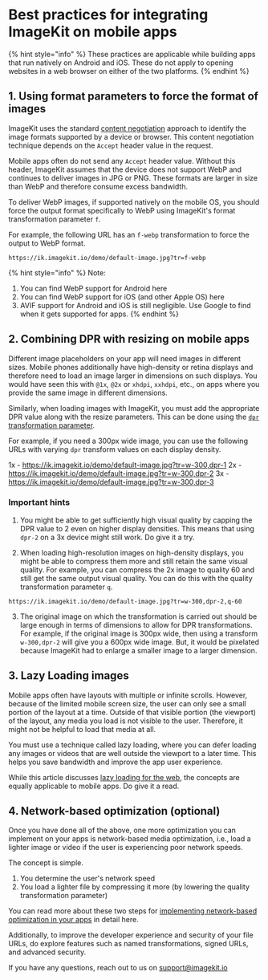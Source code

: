 # Best practices for integrating ImageKit on mobile apps

{% hint style="info" %}
These practices are applicable while building apps that run natively on Android and iOS. These do not apply to opening websites in a web browser on either of the two platforms. 
{% endhint %}

## 1. Using format parameters to force the format of images
ImageKit uses the standard [content negotiation](https://developer.mozilla.org/en-US/docs/Web/HTTP/Content_negotiation) approach to identify the image formats supported by a device or browser. This content negotiation technique depends on the `Accept` header value in the request. 

Mobile apps often do not send any `Accept` header value. Without this header, ImageKit assumes that the device does not support WebP and continues to deliver images in JPG or PNG. These formats are larger in size than WebP and therefore consume excess bandwidth.

To deliver WebP images, if supported natively on the mobile OS, you should force the output format specifically to WebP using ImageKit's format transformation parameter `f`. 

For example, the following URL has an `f-webp` transformation to force the output to WebP format.

```
https://ik.imagekit.io/demo/default-image.jpg?tr=f-webp
```

{% hint style="info" %}
Note:
1. You can find WebP support for Android here
2. You can find WebP support for iOS (and other Apple OS) here 
3. AVIF support for Android and iOS is still negligible. Use Google to find when it gets supported for apps.
{% endhint %}

## 2. Combining DPR with resizing on mobile apps
Different image placeholders on your app will need images in different sizes. Mobile phones additionally have high-density or retina displays and therefore need to load an image larger in dimensions on such displays. You would have seen this with `@1x`, `@2x` or `xhdpi`, `xxhdpi`, etc., on apps where you provide the same image in different dimensions.

Similarly, when loading images with ImageKit, you must add the appropriate DPR value along with the resize parameters. This can be done using the [`dpr` transformation parameter](../features/image-transformations/resize-crop-and-other-transformations.md#dpr---dpr).

For example, if you need a 300px wide image, you can use the following URLs with varying `dpr` transform values on each display density.

1x - https://ik.imagekit.io/demo/default-image.jpg?tr=w-300,dpr-1
2x - https://ik.imagekit.io/demo/default-image.jpg?tr=w-300,dpr-2 
3x - https://ik.imagekit.io/demo/default-image.jpg?tr=w-300,dpr-3

### Important hints
1. You might be able to get sufficiently high visual quality by capping the DPR value to 2 even on higher display densities. This means that using `dpr-2` on a 3x device might still work. Do give it a try.

2. When loading high-resolution images on high-density displays, you might be able to compress them more and still retain the same visual quality. For example, you can compress the 2x image to quality 60 and still get the same output visual quality. You can do this with the quality transformation parameter `q`.

```
https://ik.imagekit.io/demo/default-image.jpg?tr=w-300,dpr-2,q-60
```

   3. The original image on which the transformation is carried out should be large enough in terms of dimensions to allow for DPR transformations. For example, if the original image is 300px wide, then using a transform `w-300,dpr-2` will give you a 600px wide image. But, it would be pixelated because ImageKit had to enlarge a smaller image to a larger dimension.


## 3. Lazy Loading images
Mobile apps often have layouts with multiple or infinite scrolls. However, because of the limited mobile screen size, the user can only see a small portion of the layout at a time. Outside of that visible portion (the viewport) of the layout, any media you load is not visible to the user. Therefore, it might not be helpful to load that media at all.

You must use a technique called lazy loading, where you can defer loading any images or videos that are well outside the viewport to a later time. This helps you save bandwidth and improve the app user experience.

While this article discusses [lazy loading for the web](https://imagekit.io/blog/lazy-loading-images-complete-guide/), the concepts are equally applicable to mobile apps. Do give it a read. 

## 4. Network-based optimization (optional)
Once you have done all of the above, one more optimization you can implement on your apps is network-based media optimization, i.e., load a lighter image or video if the user is experiencing poor network speeds. 

The concept is simple.
1. You determine the user's network speed
2. You load a lighter file by compressing it more (by lowering the quality transformation parameter)

You can read more about these two steps for [implementing network-based optimization in your apps](../features/network-based-media-optimization.md) in detail here.

Additionally, to improve the developer experience and security of your file URLs, do explore features such as named transformations, signed URLs, and advanced security.

If you have any questions, reach out to us on [support@imagekit.io](mailto:support@imagekit.io)